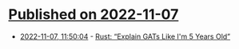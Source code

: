# [Published on 2022-11-07](index.md)

* [2022-11-07, 11:50:04](https://news.ycombinator.com/item?id=33504650) - [Rust: “Explain GATs Like I'm 5 Years Old”](https://old.reddit.com/r/rust/comments/ynvm8a/could_someone_explain_the_gats_like_i_was_5/)
